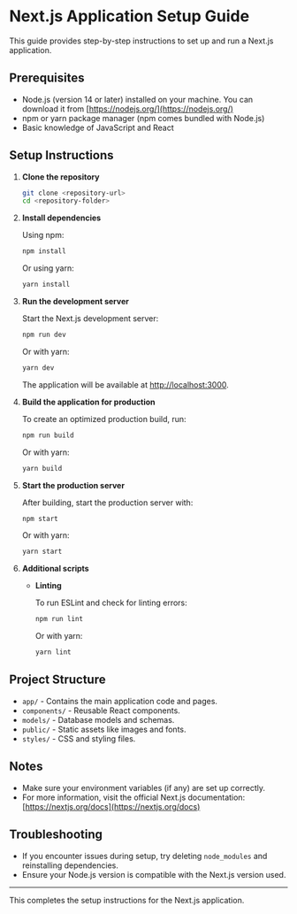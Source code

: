 # Next.js Application Setup Guide

This guide provides step-by-step instructions to set up and run a Next.js application.

## Prerequisites

- Node.js (version 14 or later) installed on your machine. You can download it from [https://nodejs.org/](https://nodejs.org/)
- npm or yarn package manager (npm comes bundled with Node.js)
- Basic knowledge of JavaScript and React

## Setup Instructions

1. **Clone the repository**

   ```bash
   git clone <repository-url>
   cd <repository-folder>
   ```

2. **Install dependencies**

   Using npm:

   ```bash
   npm install
   ```

   Or using yarn:

   ```bash
   yarn install
   ```

3. **Run the development server**

   Start the Next.js development server:

   ```bash
   npm run dev
   ```

   Or with yarn:

   ```bash
   yarn dev
   ```

   The application will be available at [http://localhost:3000](http://localhost:3000).

4. **Build the application for production**

   To create an optimized production build, run:

   ```bash
   npm run build
   ```

   Or with yarn:

   ```bash
   yarn build
   ```

5. **Start the production server**

   After building, start the production server with:

   ```bash
   npm start
   ```

   Or with yarn:

   ```bash
   yarn start
   ```

6. **Additional scripts**

   - **Linting**

     To run ESLint and check for linting errors:

     ```bash
     npm run lint
     ```

     Or with yarn:

     ```bash
     yarn lint
     ```

## Project Structure

- `app/` - Contains the main application code and pages.
- `components/` - Reusable React components.
- `models/` - Database models and schemas.
- `public/` - Static assets like images and fonts.
- `styles/` - CSS and styling files.

## Notes

- Make sure your environment variables (if any) are set up correctly.
- For more information, visit the official Next.js documentation: [https://nextjs.org/docs](https://nextjs.org/docs)

## Troubleshooting

- If you encounter issues during setup, try deleting `node_modules` and reinstalling dependencies.
- Ensure your Node.js version is compatible with the Next.js version used.

---

This completes the setup instructions for the Next.js application.
